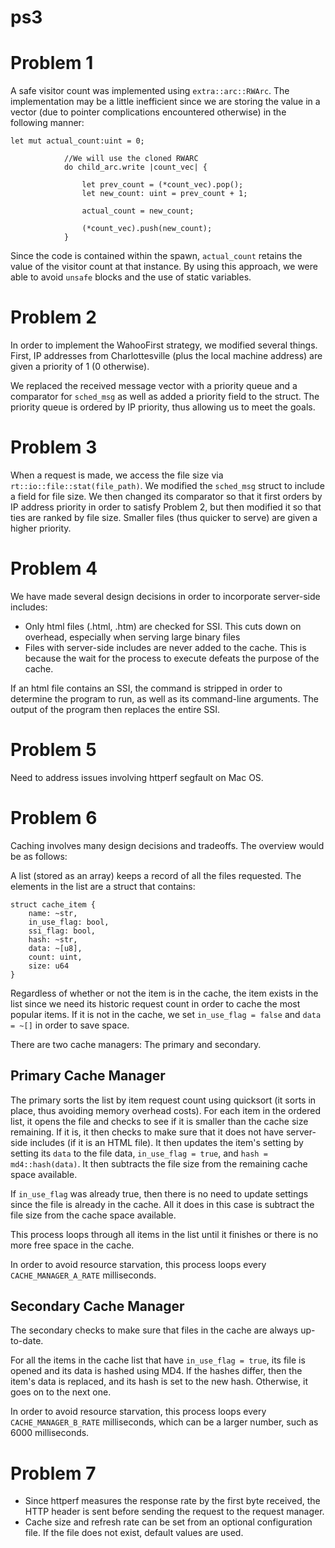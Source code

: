 ps3
===


Problem 1
=========

A safe visitor count was implemented using `extra::arc::RWArc`. The implementation may be a little inefficient since we are storing the value in a vector (due to pointer complications encountered otherwise) in the following manner:

```
let mut actual_count:uint = 0;

            //We will use the cloned RWARC
            do child_arc.write |count_vec| {

                let prev_count = (*count_vec).pop();
                let new_count: uint = prev_count + 1;

                actual_count = new_count;

                (*count_vec).push(new_count);
            }
```

Since the code is contained within the spawn, `actual_count` retains the value of the visitor count at that instance. By using this approach, we were able to avoid `unsafe` blocks and the use of static variables. 

Problem 2
=========

In order to implement the WahooFirst strategy, we modified several things. First, IP addresses from Charlottesville (plus the local machine address) are given a priority of 1 (0 otherwise). 

We replaced the received message vector with a priority queue and a comparator for `sched_msg` as well as added a priority field to the struct. The priority queue is ordered by IP priority, thus allowing us to meet the goals. 

Problem 3
=========

When a request is made, we access the file size via `rt::io::file::stat(file_path)`. We modified the `sched_msg` struct to include a field for file size. We then changed its comparator so that it first orders by IP address priority in order to satisfy Problem 2, but then modified it so that ties are ranked by file size. Smaller files (thus quicker to serve) are given a higher priority. 

Problem 4
=========

We have made several design decisions in order to incorporate server-side includes:

+ Only html files (.html, .htm) are checked for SSI. This cuts down on overhead, especially when serving large binary files
+ Files with server-side includes are never added to the cache. This is because the wait for the process to execute defeats the purpose of the cache.

If an html file contains an SSI, the command is stripped in order to determine the program to run, as well as its command-line arguments. The output of the program then replaces the entire SSI. 

Problem 5
=========

Need to address issues involving httperf segfault on Mac OS. 

Problem 6
=========

Caching involves many design decisions and tradeoffs. The overview would be as follows:

A list (stored as an array) keeps a record of all the files requested. The elements in the list are a struct that contains:

```
struct cache_item {
    name: ~str,
    in_use_flag: bool,
    ssi_flag: bool,
    hash: ~str,
    data: ~[u8],
    count: uint,
    size: u64
}
```

Regardless of whether or not the item is in the cache, the item exists in the list since we need its historic request count in order to cache the most popular items. If it is not in the cache, we set `in_use_flag = false` and `data = ~[]` in order to save space.

There are two cache managers: The primary and secondary. 

Primary Cache Manager
---------------------
The primary sorts the list by item request count using quicksort (it sorts in place, thus avoiding memory overhead costs). For each item in the ordered list, it opens the file and checks to see if it is smaller than the cache size remaining. If it is, it then checks to make sure that it does not have server-side includes (if it is an HTML file). It then updates the item's setting by setting its `data` to the file data, `in_use_flag = true`, and `hash = md4::hash(data)`. It then subtracts the file size from the remaining cache space available. 

If `in_use_flag` was already true, then there is no need to update settings since the file is already in the cache. All it does in this case is subtract the file size from the cache space available. 

This process loops through all items in the list until it finishes or there is no more free space in the cache. 

In order to avoid resource starvation, this process loops every `CACHE_MANAGER_A_RATE` milliseconds. 

Secondary Cache Manager
-----------------------
The secondary checks to make sure that files in the cache are always up-to-date. 

For all the items in the cache list that have `in_use_flag = true`, its file is opened and its data is hashed using MD4. If the hashes differ, then the item's data is replaced, and its hash is set to the new hash. Otherwise, it goes on to the next one. 

In order to avoid resource starvation, this process loops every `CACHE_MANAGER_B_RATE` milliseconds, which can be a larger number, such as 6000 milliseconds. 

Problem 7
=========

+ Since httperf measures the response rate by the first byte received, the HTTP header is sent before sending the request to the request manager. 
+ Cache size and refresh rate can be set from an optional configuration file. If the file does not exist, default values are used. 